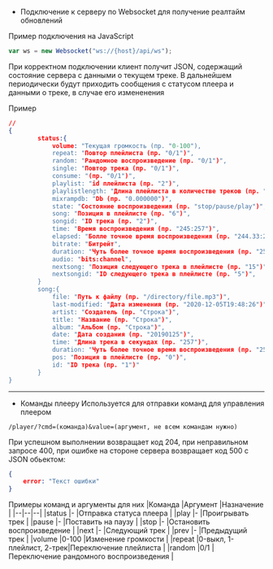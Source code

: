 - Подключение к серверу по Websocket для получение реалтайм обновлений

Пример подключения на JavaScript
```javascript
var ws = new Websocket("ws://{host}/api/ws");
````
При корректном подключении клиент получит JSON, содержащий состояние сервера с данными о текущем треке.
В дальнейшем периодически будут приходить сообщения с статусом плеера и данными о треке, в случае его измененения 

Пример
```json
//
{
		status:{
			volume: "Текущая громкость (пр. "0-100"),
			repeat: "Повтор плейлиста (пр. "0/1")",
			random: "Рандомное воспроизведение (пр. "0/1")",
			single: "Повтор трека (пр. "0/1")",
			consume: "(пр. "0/1")",
			playlist: "id плейлиста (пр. "2")",
			playlistlength: "Длина плейлиста в количестве треков (пр. "15")",
			mixrampdb: "Db (пр. "0.000000")",
			state: "Состояние воспроизведения (пр. "stop/pause/play")",
			song: "Позиция в плейлисте (пр. "6")",
			songid: "ID трека (пр. "2")",
			time: "Время воспроизведения (пр. "245:257")",
			elapsed: "Болле точное время воспроизведения (пр. "244.33:256.728")",
			bitrate: "Битрейт",
			duration: "Чуть более точное время воспроизведения (пр. "256.728")",
			audio: "bits:channel",
			nextsong: "Позиция следующего трека в плейлисте (пр. "15")",
			nextsongid: "ID следующего трека в плейлисте (пр. "5")",
		}
		song:{
			file: "Путь к файлу (пр. "/directory/file.mp3")",
			last-modified: "Дата изменения (пр. "2020-12-05T19:48:26")",
			artist: "Создатель (пр. "Строка")",
			title: "Название (пр. "Строка")",
			album: "Альбом (пр. "Строка")",
			date: "Дата создания (пр. "20190125")",
			time: "Длина трека в секундах (пр. "257")",
			duration: "Чуть более точное время воспроизведения (пр. "256.728")",
			pos: "Позиция в плейлисте (пр. "0")",
			id: "ID трека (пр. "1")"
		}
}
````

------------

- Команды плееру
Используется для отправки команд для управления плеером
```
/player/?cmd=(команда)&value=(аргумент, не всем командам нужно)
```
При успешном выполнении возвращает код 204, при неправильном запросе 400, при ошибке на стороне сервера возвращает код 500 с JSON обьектом:
```json
{
	error: "Текст ошибки"
}
```
Примеры команд и аргументы для них
|Команда  |Аргумент  |Назначение  |
|--|--|--|
|status  |-  |Отправка статуса плеера  |
|play  |-  |Проигрывать трек  |
|pause  |-  |Поставить на паузу  |
|stop  |-  |Остановить воспроизведение  |
|next  |-  |Следующий трек  |
|prev  |-  |Предыдущий трек  |
|volume  |0-100  |Изменение громкости  |
|repeat  |0-выкл, 1-плейлист, 2-трек|Переключение плейлиста  |
|random  |0/1  |Переключение рандомного воспроизведения  |


